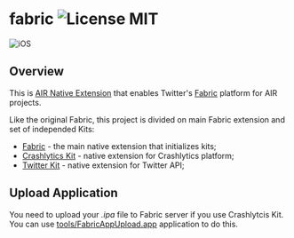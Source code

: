 # fabric ![License MIT](http://img.shields.io/badge/license-MIT-lightgray.svg)

![iOS](http://img.shields.io/badge/platform-ios-blue.svg)

## Overview
This is [AIR Native Extension](http://www.adobe.com/devnet/air/native-extensions-for-air.html) that enables Twitter's [Fabric](http://fabric.io) platform for AIR projects.

Like the original Fabric, this project is divided on main Fabric extension and set of independed Kits:
* [Fabric](fabric) - the main native extension that initializes kits;
* [Crashlytics Kit](crashlytics) - native extension for Crashlytics platform;
* [Twitter Kit](twitter) - native extension for Twitter API;

## Upload Application
You need to upload your *.ipa* file to Fabric server if you use Crashlytcis Kit. You can use [tools/FabricAppUpload.app](https://github.com/airext/fabric/wiki/How-To-Use-FabricAppUpload.app) application to do this. 

